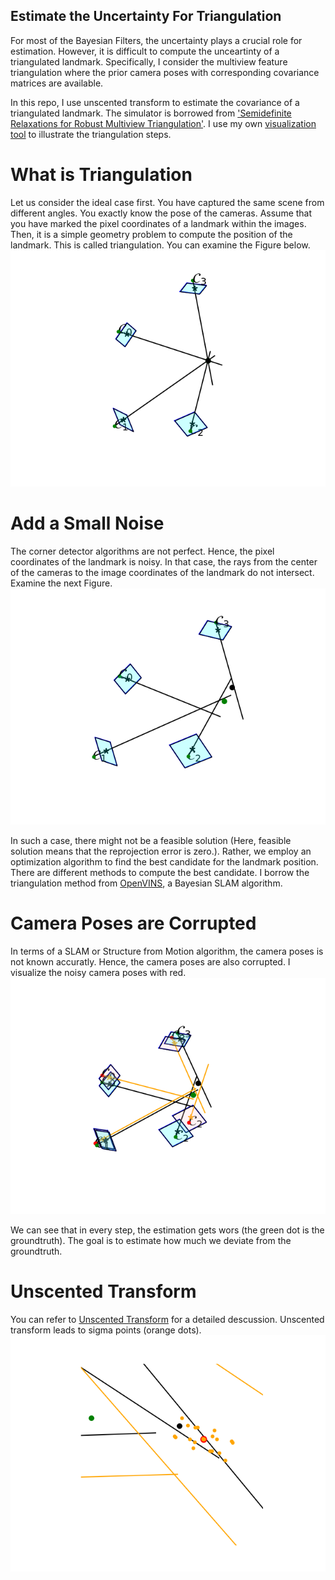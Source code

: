 ## Estimate the Uncertainty For Triangulation
For most of the Bayesian Filters, the uncertainty plays a crucial role for estimation. However, it is difficult to compute the unceartinty of a triangulated landmark. Specifically, I consider the multiview feature triangulation where the prior camera poses with corresponding covariance matrices are available.

In this repo, I use unscented transform to estimate the covariance of a triangulated landmark. The simulator is borrowed from ['Semidefinite Relaxations for Robust Multiview Triangulation'](https://openaccess.thecvf.com/content/CVPR2023/html/Harenstam-Nielsen_Semidefinite_Relaxations_for_Robust_Multiview_Triangulation_CVPR_2023_paper.html). I use my own [visualization tool](https://github.com/HaktanM/cam_triangulation_visualization) to illustrate the triangulation steps. 

# What is Triangulation
Let us consider the ideal case first. You have captured the same scene from different angles. You exactly know the pose of the cameras. Assume that you have marked the pixel coordinates of a landmark within the images. Then, it is a simple geometry problem to compute the position of the landmark. This is called triangulation. You can examine the Figure below. 
![Ideal Triangulation](https://github.com/HaktanM/unscented_traingulation/blob/main/figures/ideal_triangulation.png)

# Add a Small Noise
The corner detector algorithms are not perfect. Hence, the pixel coordinates of the landmark is noisy. In that case, the rays from the center of the cameras to the image coordinates of the landmark do not intersect. Examine the next Figure.
![Noisy Observations](https://github.com/HaktanM/unscented_traingulation/blob/main/figures/noisy_triangulation.png)

In such a case, there might not be a feasible solution (Here, feasible solution means that the reprojection error is zero.). Rather, we employ an optimization algorithm to find the best candidate for the landmark position. There are different methods to compute the best candidate. I borrow the triangulation method from [OpenVINS](https://docs.openvins.com/update-featinit.html), a Bayesian SLAM algorithm. 

# Camera Poses are Corrupted
In terms of a SLAM or Structure from Motion algorithm, the camera poses is not known accuratly. Hence, the camera poses are also corrupted. I visualize the noisy camera poses with red. 
![Noisy Camera Poses](https://github.com/HaktanM/unscented_traingulation/blob/main/figures/cam_pose_noisy.png)

We can see that in every step, the estimation gets wors (the green dot is the groundtruth). The goal is to estimate how much we deviate from the groundtruth.

# Unscented Transform
You can refer to [Unscented Transform](https://groups.seas.harvard.edu/courses/cs281/papers/unscented.pdf) for a detailed descussion. Unscented transform leads to sigma points (orange dots).
![Unscented Transform](https://github.com/HaktanM/unscented_traingulation/blob/main/figures/sigma_points.png)
